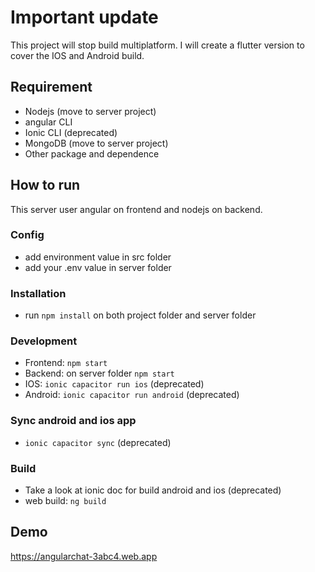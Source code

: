 # Important update

This project will stop build multiplatform. I will create a flutter version to cover the IOS and Android build.

## Requirement
- Nodejs (move to server project)
- angular CLI
- Ionic CLI (deprecated)
- MongoDB (move to server project)
- Other package and dependence

## How to run

This server user angular on frontend and nodejs on backend.

### Config
- add environment value in src folder
- add your .env  value in server folder
### Installation
- run `npm install` on both project folder and server folder
### Development
- Frontend: `npm start`
- Backend: on server folder `npm start`
- IOS: `ionic capacitor run ios` (deprecated)
- Android: `ionic capacitor run android` (deprecated)
### Sync android and ios app
- `ionic capacitor sync` (deprecated)

### Build
- Take a look at ionic doc for build android and ios (deprecated)
- web build: `ng build`

## Demo
https://angularchat-3abc4.web.app
